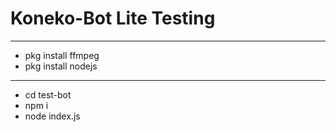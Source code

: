 # Koneko-Bot Lite Testing
------------------
- pkg install ffmpeg
- pkg install nodejs
------------------
- cd test-bot
- npm i
- node index.js
